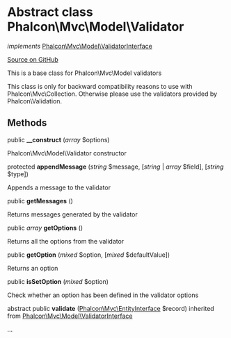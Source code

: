# Abstract class **Phalcon\\Mvc\\Model\\Validator**

*implements* [Phalcon\Mvc\Model\ValidatorInterface](/en/3.1.2/api/Phalcon_Mvc_Model_ValidatorInterface)

<a href="https://github.com/phalcon/cphalcon/blob/master/phalcon/mvc/model/validator.zep" class="btn btn-default btn-sm">Source on GitHub</a>

This is a base class for Phalcon\\Mvc\\Model validators

This class is only for backward compatibility reasons to use with Phalcon\\Mvc\\Collection.
Otherwise please use the validators provided by Phalcon\\Validation.


## Methods
public  **__construct** (*array* $options)

Phalcon\\Mvc\\Model\\Validator constructor



protected  **appendMessage** (*string* $message, [*string* | *array* $field], [*string* $type])

Appends a message to the validator



public  **getMessages** ()

Returns messages generated by the validator



public *array* **getOptions** ()

Returns all the options from the validator



public  **getOption** (*mixed* $option, [*mixed* $defaultValue])

Returns an option



public  **isSetOption** (*mixed* $option)

Check whether an option has been defined in the validator options



abstract public  **validate** ([Phalcon\Mvc\EntityInterface](/en/3.1.2/api/Phalcon_Mvc_EntityInterface) $record) inherited from [Phalcon\Mvc\Model\ValidatorInterface](/en/3.1.2/api/Phalcon_Mvc_Model_ValidatorInterface)

...



